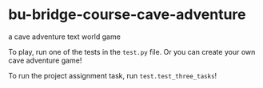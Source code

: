 # bu-bridge-course-cave-adventure
a cave adventure text world game

To play, run one of the tests in the `test.py` file. Or you can create your own cave adventure game!

To run the project assignment task, run `test.test_three_tasks`!
